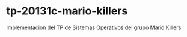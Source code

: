 tp-20131c-mario-killers
=======================

Implementacion del TP de Sistemas Operativos del grupo Mario Killers
